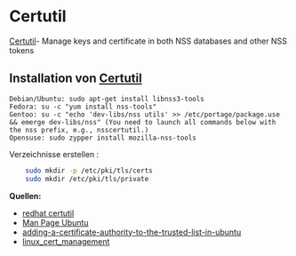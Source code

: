 # Certutil

[Certutil](../certutil)- Manage keys and certificate in both NSS databases and other NSS tokens

## Installation von [Certutil](../certutil)

    Debian/Ubuntu: sudo apt-get install libnss3-tools
    Fedora: su -c "yum install nss-tools"
    Gentoo: su -c "echo 'dev-libs/nss utils' >> /etc/portage/package.use && emerge dev-libs/nss" (You need to launch all commands below with the nss prefix, e.g., nsscertutil.)
    Opensuse: sudo zypper install mozilla-nss-tools

Verzeichnisse erstellen :

```sh
    sudo mkdir -p /etc/pki/tls/certs
    sudo mkdir /etc/pki/tls/private
```

**Quellen:**

* [redhat certutil](https://access.redhat.com/documentation/en-US/Red_Hat_Directory_Server/8.1/html/Administration_Guide/Managing_SSL-Using_certutil.html)
* [Man Page Ubuntu](http://manpages.ubuntu.com/manpages/zesty/man1/certutil.1.html)
* [adding-a-certificate-authority-to-the-trusted-list-in-ubuntu](http://blog.tkassembled.com/410/adding-a-certificate-authority-to-the-trusted-list-in-ubuntu/)
* [linux_cert_management](https://chromium.googlesource.com/chromium/src/+/master/docs/linux_cert_management.md)
